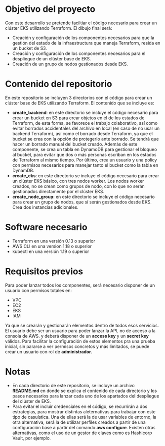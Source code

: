 # Objetivo del proyecto
Con este desarrollo se pretende faciltiar el código necesario para crear un clúster EKS utilizando Terraform. El dibujo final será:
- Creación y configuración de los componentes necesarios para que la gestión del estado de la infraestructura que maneja Terraform, resida en un bucket de S3.
- Creación y configuración de los componentes necesarios para el despliegue de un clúster base de EKS.
- Creación de un grupo de nodos gestionados desde EKS.

# Contenido del repositorio
En este repositorio se incluyen 3 directorios con el código para crear un clúster base de EKS utilizando Terraform. El contenido que se incluye es:
- **create_backend**: en este directorio se incluye el código necesario para crear un bucket en S3 para crear objetos en él de los estados de Terraform, de esta forma, se favorece el trabajo colaborativo, así como evitar borrados accidentales del archivo en local (en caso de no usar un backend Terraform), así como el borrado desde Terraform, ya que el bucket se crea con la opción de protegerlo ante borrado. Se tendrá que hacer un borrado manual del bucket creado. Además de este componente, se crea un tabla en DynamoDB para gestionar el bloqueo al bucket, para evitar que dos o más personas escriban en los estados de Terraform al mismo tiempo. Por último, crea un usuario y una policy con permisos necesarios para manejar tanto el bucket como la tabla en DynamDB.
- **create_eks**: en este directorio se incluye el código necesario para crear un clúster EKS básico, con tres nodos worker. Los nodos worker creados, no se crean como grupos de nodo, con lo que no serán gestionados directamente por el clúster EKS.
- **create_node_group**: en este directorio se incluye el código necesario para crear un grupo de nodos, que sí serán gestionados desde EKS. Crea dos instancias adicionales.

# Software necesario
- Terraform en una versión 0.13 o superior
- AWS CLI en una version 1.18 o superior
- kubectl en una versión 1.19 o superior

# Requisitos previos
Para poder lanzar todos los componentes, será necesario disponer de un usuario con permisos totales en:
- VPC
- EC2
- EKS
- IAM

Ya que se crearán y gestionarán elementos dentro de todos esos servicios. El usuario debe ser un usuario para poder lanzar la API, no de acceso a la consola de AWS. y deberá disponer de un **access key** y un **secret key** válidos. Para facilitar la configuración de estos elementos pra una prueba inicial, sin pararse a ver permisos concretos y más limitados, se puede crear un usuario con rol de **administrador**.

# Notas
- En cada directorio de este repositorio, se incluye un archivo **README.md** en donde se explica el contenido de cada directorio y los pasos necesarios para lanzar cada uno de los apartados del despliegue del clúster de EKS.
- Para evitar el incluir credenciales en el código, se recurrirán a dos estrategias, para mostrar distintas aleternativas para trabajar con este tipo de casuística. Una de ellas será la de usar variables de entorno, la otra alternativa, será la de utilizar perfiles creados a partir de una configuración base a partir del comando **aws configure**. Existen otras alternativas, como el uso de un gestor de claves como es Hashicorp Vault, por ejemplo.

